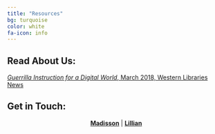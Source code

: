 ```yaml
---
title: "Resources"
bg: turquoise
color: white
fa-icon: info
---
```

## Read About Us:

[*Guerrilla Instruction for a Digital World*, March 2018, Western Libraries News](https://www.lib.uwo.ca/news/2018/guerrilla_instruction_for_a_digital_world.html)

## Get in Touch:

<p style="text-align: center;">
<strong> <a href ="https://twitter.com/MaddieGoldhawk">Madisson</a></strong> | <strong><a href ="https://twitter.com/erniee_jo>Erin</a></strong> | <strong> <a href="https://twitter.com/lilyrglg">Lillian</a> </strong></p>
